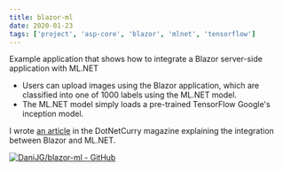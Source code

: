 ```yaml
---
title: blazor-ml
date: 2020-01-23
tags: ['project', 'asp-core', 'blazor', 'mlnet', 'tensorflow']
---
```


Example application that shows how to integrate a Blazor server-side application with ML.NET
- Users can upload images using the Blazor application, which are classified into one of 1000 labels using the ML.NET model.
- The ML.NET model simply loads a pre-trained TensorFlow Google's inception model.

I wrote [an article](https://www.dotnetcurry.com/author/daniel-jimenez-garcia) in the DotNetCurry magazine explaining the integration between Blazor and ML.NET.

[![DaniJG/blazor-ml - GitHub](https://gh-card.dev/repos/danijg/blazor-ml.svg?fullname=)](https://github.com/danijg/blazor-ml)
